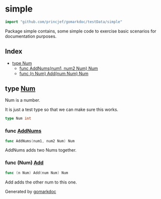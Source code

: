 <!-- Code generated by gomarkdoc. DO NOT EDIT -->

# simple

```go
import "github.com/princjef/gomarkdoc/testData/simple"
```

Package simple contains, some simple code to exercise basic scenarios for documentation purposes.

## Index

- [type Num](<#Num>)
  - [func AddNums\(num1, num2 Num\) Num](<#AddNums>)
  - [func \(n Num\) Add\(num Num\) Num](<#Num.Add>)


<a name="Num"></a>
## type [Num](<https://github.com/princjef/gomarkdoc/blob/master/testData/simple/main.go#L8>)

Num is a number.

It is just a test type so that we can make sure this works.

```go
type Num int
```

<a name="AddNums"></a>
### func [AddNums](<https://github.com/princjef/gomarkdoc/blob/master/testData/simple/main.go#L16>)

```go
func AddNums(num1, num2 Num) Num
```

AddNums adds two Nums together.

<a name="Num.Add"></a>
### func \(Num\) [Add](<https://github.com/princjef/gomarkdoc/blob/master/testData/simple/main.go#L11>)

```go
func (n Num) Add(num Num) Num
```

Add adds the other num to this one.

Generated by [gomarkdoc](<https://github.com/princjef/gomarkdoc>)
